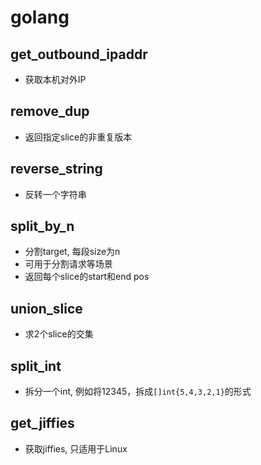 # golang

## get_outbound_ipaddr
* 获取本机对外IP

## remove_dup
* 返回指定slice的非重复版本

## reverse_string
* 反转一个字符串

## split_by_n
* 分割target, 每段size为n
* 可用于分割请求等场景
* 返回每个slice的start和end pos

## union_slice
* 求2个slice的交集

## split_int
* 拆分一个int, 例如将12345，拆成`[]int{5,4,3,2,1}`的形式

## get_jiffies
* 获取jiffies, 只适用于Linux
